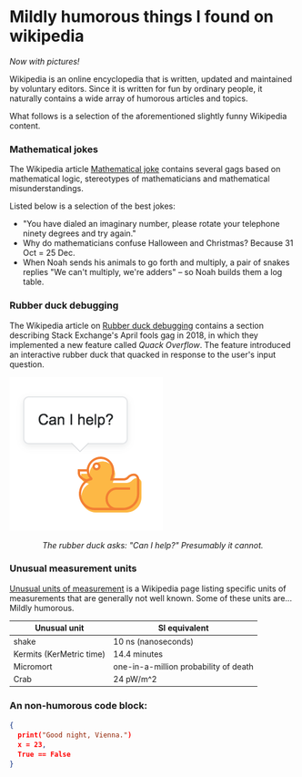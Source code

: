 # Mildly humorous things I found on wikipedia 

*Now with pictures!* <br>

<p>Wikipedia is an online encyclopedia that is written, updated and maintained by voluntary editors. Since it is written for fun by ordinary people, it naturally contains a wide array of humorous articles and topics. </p>

What follows is a selection of the aforementioned slightly funny Wikipedia content.


### Mathematical jokes 

The Wikipedia article [Mathematical joke](https://en.wikipedia.org/wiki/Mathematical_joke) contains several gags based on mathematical logic, stereotypes of mathematicians and mathematical misunderstandings.

Listed below is a selection of the best jokes: 

- "You have dialed an imaginary number, please rotate your telephone ninety degrees and try again."
- Why do mathematicians confuse Halloween and Christmas? Because 31 Oct = 25 Dec.
- When Noah sends his animals to go forth and multiply, a pair of snakes replies "We can't multiply, we're adders" – so Noah builds them a log table.

### Rubber duck debugging

The Wikipedia article on [Rubber duck debugging](https://en.wikipedia.org/wiki/Rubber_duck_debugging) contains a section describing Stack Exchange's April fools gag in 2018, in which they implemented a new feature called *Quack Overflow*. The feature introduced an interactive rubber duck that quacked in response to the user's input question. 

![Quack overflow](images/Quack_overflow.png#center)

<p align="center"> 
<em> The rubber duck asks: "Can I help?" Presumably it cannot. </em>
</p>


### Unusual measurement units

[Unusual units of measurement](https://en.wikipedia.org/wiki/List_of_unusual_units_of_measurement) is a Wikipedia page listing specific units of measurements that are generally not well known. Some of these units are... Mildly humorous. 

| Unusual unit | SI equivalent |
| --- | --- |
| shake      | 10 ns (nanoseconds)|
| Kermits (KerMetric time) | 14.4 minutes |
| Micromort | one-in-a-million probability of death || Nibble (alt: nybble/nybl) | 4 bits |
| Crab | 24 pW/m^2 |




### An non-humorous code block:

```json
{
  print("Good night, Vienna.")
  x = 23,
  True == False
}
```
